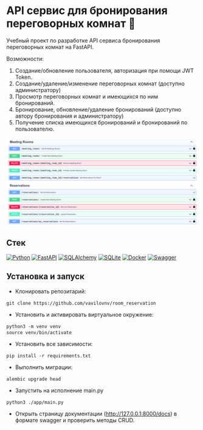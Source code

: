 # API сервис для бронирования переговорных комнат 🏢

Учебный проект по разработке API сервиса бронирования переговорных комнат на FastAPI.

Возможности:
1. Создание/обновление пользователя, авторизация при помощи JWT Token.
2. Создание/удаление/изменение переговорных комнат (доступно администратору)
3. Просмотр переговорных комнат и имеющихся по ним бронирований.
4. Бронирование, обновление/удаление бронирований (доступно автору бронирования и администратору)
5. Получение списка имеющихся бронирований и бронирований по пользователю. 

<img src="docs/api.png" alt="API example">

## Стек

[![Python][Python-badge]][Python-url]
[![FastAPI][FastAPI-badge]][FastAPI-url]
[![SQLAlchemy][SQLAlchemy-badge]][SQLAlchemy-url]
[![SQLite][SQLite-badge]][SQLite-url]
[![Docker][Docker-badge]][Docker-url]
[![Swagger][Swagger-badge]][Swagger-url]

## Установка и запуск

* Клонировать репозитарий:
```
git clone https://github.com/vavilovnv/room_reservation
```
* Установить и активировать виртуальное окружение:
```
python3 -m venv venv
source venv/bin/activate
```
* Установить все зависимости:
```
pip install -r requirements.txt
```
* Выполнить миграции:
```
alembic upgrade head
```
* Запустить на исполнение main.py
```
python3 ./app/main.py
```
* Открыть страницу документации (http://127.0.0.1:8000/docs) в формате swagger и проверить методы CRUD.

<!-- MARKDOWN BADGES & URLs -->
[Python-badge]: https://img.shields.io/badge/python%203.9+-3670A0?style=for-the-badge&logo=python&logoColor=ffdd54

[Python-url]: https://www.python.org/

[FastAPI-badge]: https://img.shields.io/badge/FastAPI-005571?style=for-the-badge&logo=fastapi

[FastAPI-url]: https://fastapi.tiangolo.com/

[SQLAlchemy-badge]: https://img.shields.io/badge/sqlalchemy-fbfbfb?style=for-the-badge

[SQLAlchemy-url]: https://www.sqlalchemy.org/

[SQLite-badge]: https://img.shields.io/badge/SQLite-07405E?style=for-the-badge&logo=sqlite&logoColor=white

[SQLite-url]: https://sqlite.org/index.html

[Docker-badge]: https://img.shields.io/badge/docker-%230db7ed.svg?style=for-the-badge&logo=docker&logoColor=white

[Docker-url]: https://www.docker.com/

[Swagger-badge]: https://img.shields.io/badge/-Swagger-%23Clojure?style=for-the-badge&logo=swagger&logoColor=white

[Swagger-url]: https://swagger.io/
